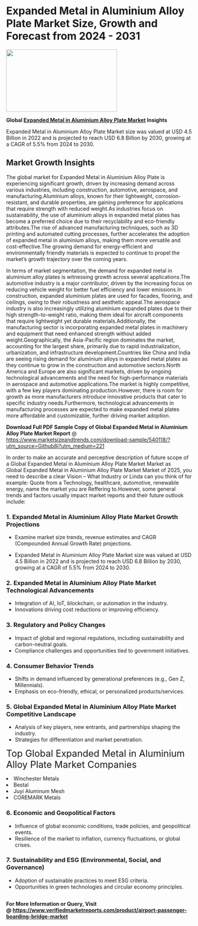 <H1>Expanded Metal in Aluminium Alloy Plate Market Size, Growth and Forecast from 2024 - 2031</H1><img class="aligncenter size-medium wp-image-584254" src="https://thirdeyenews.in/wp-content/uploads/2024/09/Global-Market-Research-300x168.jpeg" alt="" width="300" height="168" /><p><strong>Global&nbsp;<a href="https://www.marketsizeandtrends.com/download-sample/540118/?utm_source=Github8j?utm_medium=221">Expanded Metal in Aluminium Alloy Plate Market</a> Insights</strong></p><p>Expanded Metal in Aluminium Alloy Plate Market size was valued at USD 4.5 Billion in 2022 and is projected to reach USD 6.8 Billion by 2030, growing at a CAGR of 5.5% from 2024 to 2030.</p><p><h2>Market Growth Insights</h2> <p>The global market for Expanded Metal in Aluminium Alloy Plate is experiencing significant growth, driven by increasing demand across various industries, including construction, automotive, aerospace, and manufacturing.Aluminium alloys, known for their lightweight, corrosion-resistant, and durable properties, are gaining preference for applications that require strength with reduced weight.As industries focus on sustainability, the use of aluminium alloys in expanded metal plates has become a preferred choice due to their recyclability and eco-friendly attributes.The rise of advanced manufacturing techniques, such as 3D printing and automated cutting processes, further accelerates the adoption of expanded metal in aluminium alloys, making them more versatile and cost-effective.The growing demand for energy-efficient and environmentally friendly materials is expected to continue to propel the market’s growth trajectory over the coming years.</p> <p>In terms of market segmentation, the demand for expanded metal in aluminium alloy plates is witnessing growth across several applications.The automotive industry is a major contributor, driven by the increasing focus on reducing vehicle weight for better fuel efficiency and lower emissions.In construction, expanded aluminium plates are used for facades, flooring, and ceilings, owing to their robustness and aesthetic appeal.The aerospace industry is also increasingly utilizing aluminium expanded plates due to their high strength-to-weight ratio, making them ideal for aircraft components that require lightweight yet durable materials.Additionally, the manufacturing sector is incorporating expanded metal plates in machinery and equipment that need enhanced strength without added weight.Geographically, the Asia-Pacific region dominates the market, accounting for the largest share, primarily due to rapid industrialization, urbanization, and infrastructure development.Countries like China and India are seeing rising demand for aluminium alloys in expanded metal plates as they continue to grow in the construction and automotive sectors.North America and Europe are also significant markets, driven by ongoing technological advancements and the need for high-performance materials in aerospace and automotive applications.The market is highly competitive, with a few key players dominating production.However, there is room for growth as more manufacturers introduce innovative products that cater to specific industry needs.Furthermore, technological advancements in manufacturing processes are expected to make expanded metal plates more affordable and customizable, further driving market adoption.</p> <p><span class=""><strong>Download Full PDF Sample Copy of Global Expanded Metal in Aluminium Alloy Plate Market Report</strong> @ <a href="https://www.marketsizeandtrends.com/download-sample/540118/?utm_source=Github8j?utm_medium=221" target="_blank">https://www.marketsizeandtrends.com/download-sample/540118/?utm_source=Github8j?utm_medium=221</a></span></p><p>In order to make an accurate and perceptive description of future scope of a Global&nbsp;Expanded Metal in Aluminium Alloy Plate Market Market as Global&nbsp;Expanded Metal in Aluminium Alloy Plate Market Market of 2025, you need to describe a clear Vision &ndash; What Industry or Linda can you think of for example: Quote from a Technology, healthcare, automotive, renewable energy, name the market you are Reffering to.However, some general trends and factors usually impact market reports and their future outlook include:</p><h3>1.&nbsp;<strong>Expanded Metal in Aluminium Alloy Plate Market Growth Projections</strong></h3><ul><li>Examine market size trends, revenue estimates and CAGR (Compounded Annual Growth Rate) projections.</li><li><p>Expanded Metal in Aluminium Alloy Plate Market size was valued at USD 4.5 Billion in 2022 and is projected to reach USD 6.8 Billion by 2030, growing at a CAGR of 5.5% from 2024 to 2030.</p></li></ul><h3>2.&nbsp;<strong>Expanded Metal in Aluminium Alloy Plate Market Technological Advancements</strong></h3><ul><li>Integration of AI, IoT, blockchain, or automation in the industry.</li><li>Innovations driving cost reductions or improving efficiency.</li></ul><h3>3.&nbsp;<strong>Regulatory and Policy Changes</strong></h3><ul><li>Impact of global and regional regulations, including sustainability and carbon-neutral goals.</li><li>Compliance challenges and opportunities tied to government initiatives.</li></ul><h3>4.&nbsp;<strong>Consumer Behavior Trends</strong></h3><ul><li>Shifts in demand influenced by generational preferences (e.g., Gen Z, Millennials).</li><li>Emphasis on eco-friendly, ethical, or personalized products/services.</li></ul><h3>5.&nbsp;<strong>Global Expanded Metal in Aluminium Alloy Plate Market Competitive Landscape</strong></h3><ul><li>Analysis of key players, new entrants, and partnerships shaping the industry.</li><li>Strategies for differentiation and market penetration.</li></ul><p data-pm-slice="1 1 []"><span style="color: inherit; font-family: inherit; font-size: 25px;">Top Global Expanded Metal in Aluminium Alloy Plate Market Companies</span></p><div class="" data-test-id=""><p><li>Winchester Metals</li><li> Bestal</li><li> Juyi Aluminum Mesh</li><li> COREMARK Metals</li></p></div><h3>6.&nbsp;<strong>Economic and Geopolitical Factors</strong></h3><ul><li>Influence of global economic conditions, trade policies, and geopolitical events.</li><li>Resilience of the market to inflation, currency fluctuations, or global crises.</li></ul><h3>7.&nbsp;<strong>Sustainability and ESG (Environmental, Social, and Governance)</strong></h3><ul><li>Adoption of sustainable practices to meet ESG criteria.</li><li>Opportunities in green technologies and circular economy principles.</li></ul><h2><strong style="font-size: 14px;">For More Information or Query, Visit @&nbsp;</strong><a style="background-color: #ffffff; font-size: 14px;" href="https://www.marketsizeandtrends.com/report/expanded-metal-in-aluminium-alloy-plate-market/" target="_blank">https://www.verifiedmarketreports.com/product/airport-passenger-boarding-bridge-market</a></h2>